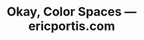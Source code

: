 ---
layout: bookmark
title: Okay, Color Spaces — ericportis.com
tags:
  - Bookmarks
  - CSS
created: '2024-03-10T21:32:44.155Z'
link: https://ericportis.com/posts/2024/okay-color-spaces/
id: 751865551
image: >-
  https://ericportis.com/assets/2024-02-20-okay-color-spaces/color-tree-transparent-1200w.avif
---